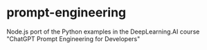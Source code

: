 # prompt-engineering
Node.js port of the Python examples in the DeepLearning.AI course "ChatGPT Prompt Engineering for Developers"
